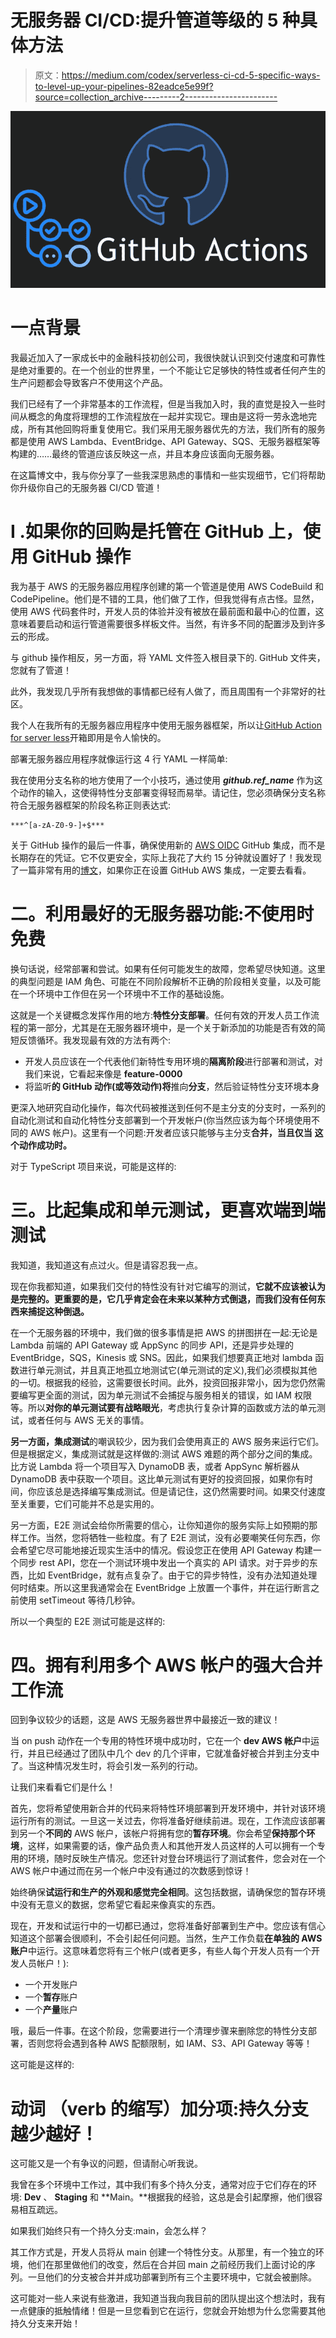 # 无服务器 CI/CD:提升管道等级的 5 种具体方法

> 原文：<https://medium.com/codex/serverless-ci-cd-5-specific-ways-to-level-up-your-pipelines-82eadce5e99f?source=collection_archive---------2----------------------->

![](img/a02e90b4fa17fa84be71086707ad3da2.png)

# 一点背景

我最近加入了一家成长中的金融科技初创公司，我很快就认识到交付速度和可靠性是绝对重要的。在一个创业的世界里，一个不能让它足够快的特性或者任何产生的生产问题都会导致客户不使用这个产品。

我们已经有了一个非常基本的工作流程，但是当我加入时，我的直觉是投入一些时间从概念的角度将理想的工作流程放在一起并实现它。理由是这将一劳永逸地完成，所有其他回购将重复使用它。我们采用无服务器优先的方法，我们所有的服务都是使用 AWS Lambda、EventBridge、API Gateway、SQS、无服务器框架等构建的……最终的管道应该反映这一点，并且本身应该面向无服务器。

在这篇博文中，我与你分享了一些我深思熟虑的事情和一些实现细节，它们将帮助你升级你自己的无服务器 CI/CD 管道！

# I .如果你的回购是托管在 GitHub 上，使用 GitHub 操作

我为基于 AWS 的无服务器应用程序创建的第一个管道是使用 AWS CodeBuild 和 CodePipeline。他们是不错的工具，他们做了工作，但我觉得有点古怪。显然，使用 AWS 代码套件时，开发人员的体验并没有被放在最前面和最中心的位置，这意味着要启动和运行管道需要很多样板文件。当然，有许多不同的配置涉及到许多云的形成。

与 github 操作相反，另一方面，将 YAML 文件签入根目录下的. GitHub 文件夹，您就有了管道！

此外，我发现几乎所有我想做的事情都已经有人做了，而且周围有一个非常好的社区。

我个人在我所有的无服务器应用程序中使用无服务器框架，所以让[GitHub Action for server less](https://github.com/serverless/github-action)开箱即用是令人愉快的。

部署无服务器应用程序就像运行这 4 行 YAML 一样简单:

我在使用分支名称的地方使用了一个小技巧，通过使用 ***github.ref_name*** 作为这个动作的输入，这使得特性分支部署变得轻而易举。请记住，您必须确保分支名称符合无服务器框架的阶段名称正则表达式:

```
***^[a-zA-Z0-9-]+$***
```

关于 GitHub 操作的最后一件事，确保使用新的 [AWS OIDC](https://docs.github.com/en/actions/deployment/security-hardening-your-deployments/configuring-openid-connect-in-amazon-web-services) GitHub 集成，而不是长期存在的凭证。它不仅更安全，实际上我花了大约 15 分钟就设置好了！我发现了一篇非常有用的[博文](https://www.eliasbrange.dev/posts/secure-aws-deploys-from-github-actions-with-oidc/)，如果你正在设置 GitHub AWS 集成，一定要去看看。

# 二。利用最好的无服务器功能:不使用时免费

换句话说，经常部署和尝试。如果有任何可能发生的故障，您希望尽快知道。这里的典型问题是 IAM 角色、可能在不同阶段解析不正确的阶段相关变量，以及可能在一个环境中工作但在另一个环境中不工作的基础设施。

这就是一个关键概念发挥作用的地方:**特性分支部署**。任何有效的开发人员工作流程的第一部分，尤其是在无服务器环境中，是一个关于新添加的功能是否有效的简短反馈循环。我发现最有效的方法有两个:

*   开发人员应该在一个代表他们新特性专用环境的**隔离阶段**进行部署和测试，对我们来说，它看起来像是 **feature-0000**
*   将监听**的 GitHub 动作(或等效动作)将**推向**分支**，然后验证特性分支环境本身

更深入地研究自动化操作，每次代码被推送到任何不是主分支的分支时，一系列的自动化测试和自动化特性分支部署到一个开发帐户(你当然应该为每个环境使用不同的 AWS 帐户)。这里有一个问题:开发者应该只能够与主分支**合并，当且仅当** **这个动作成功时。**

对于 TypeScript 项目来说，可能是这样的:

# 三。比起集成和单元测试，更喜欢端到端测试

我知道，我知道这有点过火。但是请容忍我一点。

现在你我都知道，如果我们交付的特性没有针对它编写的测试，**它就不应该被认为是完整的。更重要的是，它几乎肯定会在未来以某种方式倒退，而我们没有任何东西来捕捉这种倒退。**

在一个无服务器的环境中，我们做的很多事情是把 AWS 的拼图拼在一起:无论是 Lambda 前端的 API Gateway 或 AppSync 的同步 API，还是异步处理的 EventBridge，SQS，Kinesis 或 SNS。因此，如果我们想要真正地对 lambda 函数进行单元测试，并且真正地孤立地测试它(单元测试的定义),我们必须模拟其他的一切。根据我的经验，这需要很长时间。此外，投资回报非常小，因为您仍然需要编写更全面的测试，因为单元测试不会捕捉与服务相关的错误，如 IAM 权限等。所以**对你的单元测试要有战略眼光**，考虑执行复杂计算的函数或方法的单元测试，或者任何与 AWS 无关的事情。

**另一方面，集成测试**的嘲讽较少，因为我们会使用真正的 AWS 服务来运行它们。但是根据定义，集成测试就是这样做的:测试 AWS 难题的两个部分之间的集成。比方说 Lambda 将一个项目写入 DynamoDB 表，或者 AppSync 解析器从 DynamoDB 表中获取一个项目。这比单元测试有更好的投资回报，如果你有时间，你应该总是选择编写集成测试。但是请记住，这仍然需要时间。如果交付速度至关重要，它们可能并不总是实用的。

另一方面，E2E 测试会给你所需要的信心，让你知道你的服务实际上如预期的那样工作。当然，您将牺牲一些粒度。有了 E2E 测试，没有必要嘲笑任何东西，你会希望它尽可能地接近现实生活中的情况。假设您正在使用 API Gateway 构建一个同步 rest API，您在一个测试环境中发出一个真实的 API 请求。对于异步的东西，比如 EventBridge，就有点复杂了。由于它的异步特性，没有办法知道处理何时结束。所以这里我通常会在 EventBridge 上放置一个事件，并在运行断言之前使用 setTimeout 等待几秒钟。

所以一个典型的 E2E 测试可能是这样的:

# 四。拥有利用多个 AWS 帐户的强大合并工作流

回到争议较少的话题，这是 AWS 无服务器世界中最接近一致的建议！

当 on push 动作在一个专用的特性环境中成功时，它在一个 **dev AWS 帐户**中运行，并且已经通过了团队中几个 dev 的几个评审，它就准备好被合并到主分支中了。当这种情况发生时，将会引发一系列的行动。

让我们来看看它们是什么！

首先，您将希望使用新合并的代码来将特性环境部署到开发环境中，并针对该环境运行所有的测试。一旦这一关过去，你将准备好继续前进。现在，工作流应该部署到另一个**不同的** AWS 帐户，该帐户将拥有您的**暂存环境**。你会希望**保持那个环境**，这样，如果需要的话，像产品负责人和其他开发人员这样的人可以拥有一个专用的环境，随时反映生产情况。您还针对登台环境运行了测试套件，您会对在一个 AWS 帐户中通过而在另一个帐户中没有通过的次数感到惊讶！

始终确保**试运行和生产的外观和感觉完全相同**。这包括数据，请确保您的暂存环境中没有无意义的数据，您希望它看起来像真实的东西。

现在，开发和试运行中的一切都已通过，您将准备好部署到生产中。您应该有信心知道这个部署会很顺利，不会引起任何问题。当然，生产工作负载**在单独的 AWS 账户**中运行。这意味着您将有三个帐户(或者更多，有些人每个开发人员有一个开发人员帐户！):

*   一个开发账户
*   一个**暂存**账户
*   一个**产量**账户

哦，最后一件事。在这个阶段，您需要进行一个清理步骤来删除您的特性分支部署，否则您将会遇到各种 AWS 配额限制，如 IAM、S3、API Gateway 等等！

这可能是这样的:

# 动词 （verb 的缩写）加分项:持久分支越少越好！

这可能又是一个有争议的问题，但请耐心听我说。

我曾在多个环境中工作过，其中我们有多个持久分支，通常对应于它们存在的环境: **Dev** 、 **Staging** 和 **Main。**根据我的经验，这总是会引起摩擦，他们很容易相互疏远。

如果我们始终只有一个持久分支:main，会怎么样？

其工作方式是，开发人员将从 main 创建一个特性分支。从那里，有一个独立的环境，他们在那里做他们的改变，然后在合并回 main 之前经历我们上面讨论的序列。一旦他们的分支被合并并成功部署到所有三个主要环境中，它就会被删除。

这可能对一些人来说有些激进，我知道当我向我目前的团队提出这个想法时，我有一点健康的抵触情绪！但是一旦您看到它在运行，您就会开始想为什么您需要其他持久分支来开始！